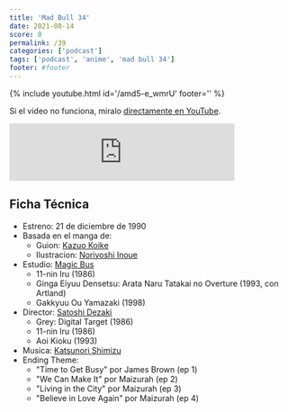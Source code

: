 ```yaml
---
title: 'Mad Bull 34'
date: 2021-08-14
score: 0
permalink: /39
categories: ['podcast']
tags: ['podcast', 'anime', 'mad bull 34']
footer: #footer
---
```


{% include youtube.html id='/amd5-e_wmrU' footer='' %}

Si el video no funciona, miralo [directamente en YouTube](https://youtu.be//amd5-e_wmrU).

<iframe src="https://anchor.fm/dadofractal/embed/episodes/034---Mad-Bull-34--Dado-Fractal-Podcast-e15udk8" height="102px" width="400px" frameborder="0" scrolling="no"></iframe>

## Ficha Técnica

- Estreno: 21 de diciembre de 1990
- Basada en el manga de:
  - Guion: [Kazuo Koike](https://anilist.co/staff/98020)
  - Ilustracion: [Noriyoshi Inoue](https://anilist.co/staff/98939)
- Estudio: [Magic Bus](https://anilist.co/studio/207)
    - 11-nin Iru (1986)
    - Ginga Eiyuu Densetsu: Arata Naru Tatakai no Overture (1993, con Artland)
    - Gakkyuu Ou Yamazaki (1998)
- Director: [Satoshi Dezaki](https://anilist.co/staff/111371)
    - Grey: Digital Target (1986)
    - 11-nin Iru (1986)
    - Aoi Kioku (1993)
- Musica: [Katsunori Shimizu](https://anilist.co/staff/111443)
- Ending Theme:
  - "Time to Get Busy" por James Brown (ep 1)
  - "We Can Make It" por Maizurah (ep 2)
  - "Living in the City" por Maizurah (ep 3)
  - "Believe in Love Again" por Maizurah (ep 4)

